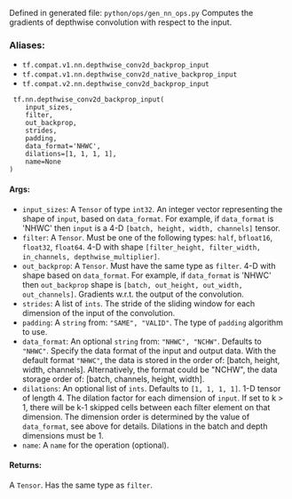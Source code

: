 Defined in generated file: `python/ops/gen_nn_ops.py`
Computes the gradients of depthwise convolution with respect to the input.
### Aliases:
- `tf.compat.v1.nn.depthwise_conv2d_backprop_input`
- `tf.compat.v1.nn.depthwise_conv2d_native_backprop_input`
- `tf.compat.v2.nn.depthwise_conv2d_backprop_input`

```
 tf.nn.depthwise_conv2d_backprop_input(
    input_sizes,
    filter,
    out_backprop,
    strides,
    padding,
    data_format='NHWC',
    dilations=[1, 1, 1, 1],
    name=None
)
```
#### Args:
- `input_sizes`: A `Tensor` of type `int32`. An integer vector representing the shape of `input`, based on `data_format`. For example, if `data_format` is 'NHWC' then `input` is a 4-D `[batch, height, width, channels]` tensor.
- `filter`: A `Tensor`. Must be one of the following types: `half`, `bfloat16`, `float32`, `float64`. 4-D with shape `[filter_height, filter_width, in_channels, depthwise_multiplier]`.
- `out_backprop`: A `Tensor`. Must have the same type as `filter`. 4-D with shape based on `data_format`. For example, if `data_format` is 'NHWC' then `out_backprop` shape is `[batch, out_height, out_width, out_channels]`. Gradients w.r.t. the output of the convolution.
- `strides`: A list of `ints`. The stride of the sliding window for each dimension of the input of the convolution.
- `padding`: A `string` from: `"SAME", "VALID"`. The type of `padding` algorithm to use.
- `data_format`: An optional `string` from: `"NHWC", "NCHW"`. Defaults to `"NHWC"`. Specify the data format of the input and output data. With the default format `"NHWC"`, the data is stored in the order of: [batch, height, width, channels]. Alternatively, the format could be "NCHW", the data storage order of: [batch, channels, height, width].
- `dilations`: An optional list of `ints`. Defaults to `[1, 1, 1, 1]`. 1-D tensor of length 4. The dilation factor for each dimension of `input`. If set to k > 1, there will be k-1 skipped cells between each filter element on that dimension. The dimension order is determined by the value of `data_format`, see above for details. Dilations in the batch and depth dimensions must be 1.
- `name`: A `name` for the operation (optional).
#### Returns:
A `Tensor`. Has the same type as `filter`.
